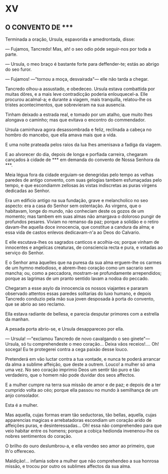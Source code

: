# XV

## O CONVENTO DE ***

Terminada a oração, Ursula, espavorida e amedrontada, disse:

— Fujamos, Tancredo! Mas, ah! o seo odio póde seguir-nos por toda a parte.

— Ursula, o meo braço é bastante forte para deffender-te; estás ao abrigo do seo furor.

— Fujamos! —"tornou a moça, desvairada"— elle não tarda a chegar.

Tancredo olhou-a assustado, e obedeceo. Ursula estava combattida por muitas dôres, e a mais leve contradicção poderia enlouquecel-a. Elle procurou acalmal-a; e durante a viagem, mais tranquilla, relatou-lhe os tristes acontecimentos, que sobrevieram na sua ausencia.

Tinham deixado a estrada real, e tomado por um atalho, que muito lhes alongava o caminho; mas que evitava o encontro do commendador.

Ursula caminhava agora desassombrada e feliz, reclinada a cabeça no hombro do mancebo, que ella amava mais que a vida.

E uma noite prateada pelos raios da lua lhes amenisava a fadiga da viagem. 

E ao alvorecer do dia, depois de longa e porfiada carreira, chegaram cançados à cidade de *** em demanda do convento de Nossa Senhora da ***.

Meia légua fora da cidade erguiam-se denegridas pelo tempo as velhas paredes de antigo convento, com suas gelogias tambem esfumaçadas pelo tempo, e que escondiamm zellosas às vistas indiscretas as puras virgens dedicadas ao Senhor.

Era um edificio antigo na sua fundação, grave e melancholico no seo aspecto: era a casa do Senhor sem ostentação. As virgens, que o habitavam, longe do mundo, não conheciam deste os gozos de um momento; mas tambem em suas almas não amargava o doloroso pungir de profundos pesares. Viviam no remanso da paz; porque a solidão e o retiro davam-lhe aquella doce innocencia, que constitue a candura da alma; e essa vida de castos enlevos dedicavam-n'a ao Deos do Calvario.

E elle escutava-lhes os sagrados canticos e acolhia-os; porque vinham de innocentes e angelicas creaturas, de consciencia recta e pura, e votadas ao serviço do Senhor.

E o Senhor ama àquelles que na puresa da sua alma erguem-lhe os carmes de um hymno melodioso, e abrem-lheo coração como um sacrario sem mancha; ou, como a peccadora, mostram-se profundamente arrependidos; porque as lagrimas de um pranto sentido lavam a nodoa do peccado.

Chegaram a esse asylo da innocencia os nossos viajantes e pararam observado attentos essas paredes solitarias do luxo humano, e depois Tancredo conduzio pela mão sua joven desposada à porta do convento, que se abrio ao seo reclamo.

Ella estava radiante de bellesa, e parecia desputar primores com a estrella da manhan.

A pesada porta abrio-se, e Ursula desappareceo por ella.

— Ursula! —"exclamou Tancredo de novo cavalgando o seo ginete"— Ursula, só tu comprehendeste o meo coração... Deixa vãos receios!.... Oh! socega! Eu te protegerei contra a cega paixão desse louco.

Pretenderá em vão luctar contra a tua vontade, e nunca te poderá arrancar da alma a sublime affeição, que deste a outrem. Louco! a mulher só ama uma vez. No seo coração imprimio Deos um sentir tão puro e tão verdadeiro, que o homem não pode duvidar dos seos affectos.

E a mulher cumpre na terra sua missão de amor e de paz; e depois de a ter cumprido volta ao céo; porque ella passou no mundo à semilhança de um anjo consolador.

Esta é a mulher.

Mas aquella, cujas formas eram tão seductoras, tão bellas, aquella, cujas apparencias magicas e arrebatadoras escondiam um coração arido de affeições puras, e desinteressadas... Oh! essa não comprehendeo para que veio habitar entre os homens; porque a cobiça hedionda invenenou-lhe os nobres sentimentos do coração.

O brilho do ouro deslumbrou-a, e ella vendeo seo amor ao primeiro, que lh'o offereceo.

Maldição!... infamia sobre a mulher que não comprehendeo a sua honrosa missão, e trocou por outro os sublimes affectos da sua alma.